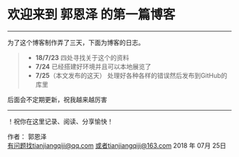 ﻿# 欢迎来到 **郭恩泽** 的第一篇博客

------

为了这个博客制作弄了三天，下面为博客的日志。

> * **18/7/23**
四处寻找关于这个的资料
> * **7/24**
已经搭建好环境并且可以本地展览了
> * **7/25**（本文发布的这天）
处理好各种各样的错误然后发布到GitHub的库里

后面会不定期更新，祝我越来越厉害

------
！祝你在这里记录、阅读、分享愉快！

作者： 郭恩泽   
有问题找tianjiangqiji@qq.com
或者tianjiangqiji@163.com
2018 年 07月 25日